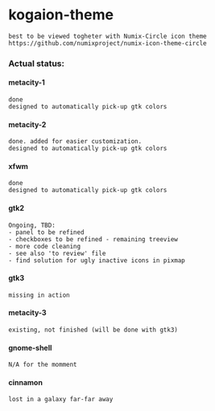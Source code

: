 # kogaion-theme
	best to be viewed togheter with Numix-Circle icon theme
	https://github.com/numixproject/numix-icon-theme-circle

### Actual status:

#### metacity-1
	done
	designed to automatically pick-up gtk colors

#### metacity-2
	done. added for easier customization.
	designed to automatically pick-up gtk colors

#### xfwm
	done
	designed to automatically pick-up gtk colors

#### gtk2
	Ongoing, TBD:
	- panel to be refined
	- checkboxes to be refined - remaining treeview
	- more code cleaning
	- see also 'to review' file
	- find solution for ugly inactive icons in pixmap

#### gtk3
	missing in action

#### metacity-3
	existing, not finished (will be done with gtk3)

#### gnome-shell
	N/A for the momment

#### cinnamon
	lost in a galaxy far-far away

